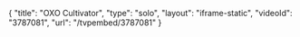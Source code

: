 {
    "title": "OXO Cultivator",
    "type": "solo",
    "layout": "iframe-static",
    "videoId": "3787081",
    "url": "\/tvpembed\/3787081"
}